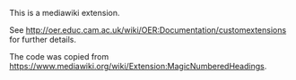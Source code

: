 This is a mediawiki extension.

See
http://oer.educ.cam.ac.uk/wiki/OER:Documentation/customextensions
for further details.

The code was copied from https://www.mediawiki.org/wiki/Extension:MagicNumberedHeadings.
